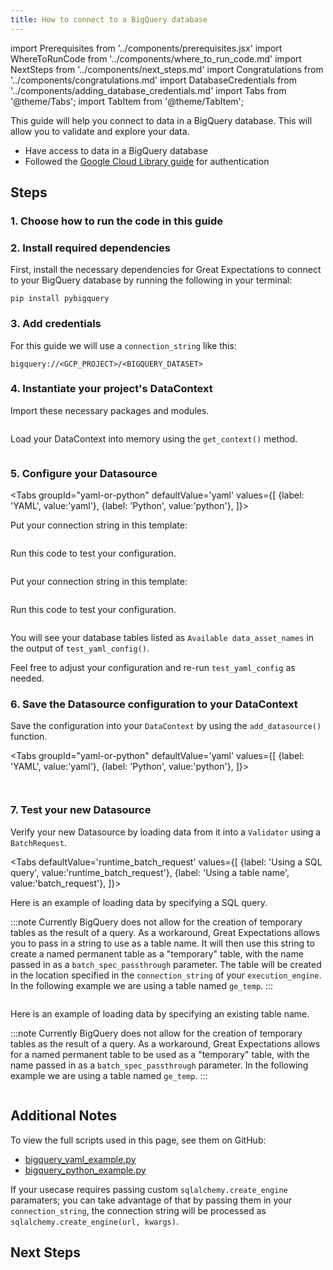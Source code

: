 ```yaml
---
title: How to connect to a BigQuery database
---
```

import Prerequisites from '../components/prerequisites.jsx'
import WhereToRunCode from '../components/where_to_run_code.md'
import NextSteps from '../components/next_steps.md'
import Congratulations from '../components/congratulations.md'
import DatabaseCredentials from '../components/adding_database_credentials.md'
import Tabs from '@theme/Tabs';
import TabItem from '@theme/TabItem';

This guide will help you connect to data in a BigQuery database.
This will allow you to validate and explore your data.

<Prerequisites>

- Have access to data in a BigQuery database
- Followed the [Google Cloud Library guide](https://googleapis.dev/python/google-api-core/latest/auth.html) for authentication

</Prerequisites>

## Steps

### 1. Choose how to run the code in this guide

<WhereToRunCode />

### 2. Install required dependencies

First, install the necessary dependencies for Great Expectations to connect to your BigQuery database by running the following in your terminal:

```console
pip install pybigquery
```

### 3. Add credentials

<DatabaseCredentials />

For this guide we will use a `connection_string` like this:

```
bigquery://<GCP_PROJECT>/<BIGQUERY_DATASET>
```

### 4. Instantiate your project's DataContext

Import these necessary packages and modules.

```python file=../../../../tests/integration/docusaurus/connecting_to_your_data/database/bigquery_yaml_example.py#L1-L6
```

Load your DataContext into memory using the `get_context()` method.

```python file=../../../../tests/integration/docusaurus/connecting_to_your_data/database/bigquery_yaml_example.py#L20
```

### 5. Configure your Datasource

<Tabs
  groupId="yaml-or-python"
  defaultValue='yaml'
  values={[
  {label: 'YAML', value:'yaml'},
  {label: 'Python', value:'python'},
  ]}>
  <TabItem value="yaml">

Put your connection string in this template:

```python file=../../../../tests/integration/docusaurus/connecting_to_your_data/database/bigquery_yaml_example.py#L22-L36
```
Run this code to test your configuration.
```python file=../../../../tests/integration/docusaurus/connecting_to_your_data/database/bigquery_yaml_example.py#L45
```

</TabItem>
<TabItem value="python">

Put your connection string in this template:

```python file=../../../../tests/integration/docusaurus/connecting_to_your_data/database/bigquery_python_example.py#L22-L39
```
Run this code to test your configuration.
```python file=../../../../tests/integration/docusaurus/connecting_to_your_data/database/bigquery_python_example.py#L44
```

</TabItem>
</Tabs>

You will see your database tables listed as `Available data_asset_names` in the output of `test_yaml_config()`.

Feel free to adjust your configuration and re-run `test_yaml_config` as needed.

### 6. Save the Datasource configuration to your DataContext

Save the configuration into your `DataContext` by using the `add_datasource()` function.


<Tabs
  groupId="yaml-or-python"
  defaultValue='yaml'
  values={[
  {label: 'YAML', value:'yaml'},
  {label: 'Python', value:'python'},
  ]}>
  <TabItem value="yaml">

```python file=../../../../tests/integration/docusaurus/connecting_to_your_data/database/bigquery_yaml_example.py#L47
```

</TabItem>
<TabItem value="python">

```python file=../../../../tests/integration/docusaurus/connecting_to_your_data/database/bigquery_python_example.py#L45
```

</TabItem>
</Tabs>

### 7. Test your new Datasource

Verify your new Datasource by loading data from it into a `Validator` using a `BatchRequest`.

<Tabs
  defaultValue='runtime_batch_request'
  values={[
  {label: 'Using a SQL query', value:'runtime_batch_request'},
  {label: 'Using a table name', value:'batch_request'},
  ]}>
  <TabItem value="runtime_batch_request">

Here is an example of loading data by specifying a SQL query.

:::note
Currently BigQuery does not allow for the creation of temporary tables as the result of a query.  As a workaround, Great Expectations allows you to pass in a string to use as a table name. It will then use this string to create a named permanent table as a "temporary" table, with the name passed in as a `batch_spec_passthrough` parameter. The table will be created in the location specified in the `connection_string` of your `execution_engine`. In the following example we are using a table named `ge_temp`.
:::

```python file=../../../../tests/integration/docusaurus/connecting_to_your_data/database/bigquery_yaml_example.py#L50-L67
```

  </TabItem>

  <TabItem value="batch_request">

Here is an example of loading data by specifying an existing table name.

:::note
Currently BigQuery does not allow for the creation of temporary tables as the result of a query.  As a workaround, Great Expectations allows for a named permanent table to be used as a "temporary" table, with the name passed in as a `batch_spec_passthrough` parameter. In the following example we are using a table named `ge_temp`.
:::

```python file=../../../../tests/integration/docusaurus/connecting_to_your_data/database/bigquery_python_example.py#L71-L85
```


  </TabItem>
</Tabs>

<Congratulations />

## Additional Notes

To view the full scripts used in this page, see them on GitHub:

- [bigquery_yaml_example.py](https://github.com/great-expectations/great_expectations/blob/develop/tests/integration/docusaurus/connecting_to_your_data/database/bigquery_yaml_example.py)
- [bigquery_python_example.py](https://github.com/great-expectations/great_expectations/blob/develop/tests/integration/docusaurus/connecting_to_your_data/database/bigquery_python_example.py)

If your usecase requires passing custom `sqlalchemy.create_engine` paramaters; you can take advantage of that by passing them in your `connection_string`, the connection string will be processed as `sqlalchemy.create_engine(url, kwargs)`.

## Next Steps

<NextSteps />
